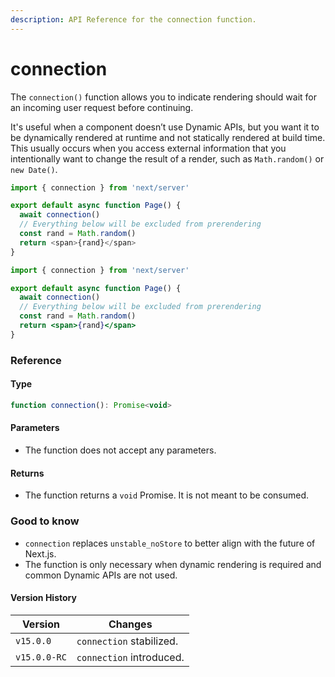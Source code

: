 ```yaml
---
description: API Reference for the connection function.
---
```


# connection

The `connection()` function allows you to indicate rendering should wait for an incoming user request before continuing.

It's useful when a component doesn’t use Dynamic APIs, but you want it to be dynamically rendered at runtime and not statically rendered at build time. This usually occurs when you access external information that you intentionally want to change the result of a render, such as `Math.random()` or `new Date()`.

```ts
import { connection } from 'next/server'

export default async function Page() {
  await connection()
  // Everything below will be excluded from prerendering
  const rand = Math.random()
  return <span>{rand}</span>
}
```

```jsx
import { connection } from 'next/server'

export default async function Page() {
  await connection()
  // Everything below will be excluded from prerendering
  const rand = Math.random()
  return <span>{rand}</span>
}
```

### Reference

#### Type

```jsx
function connection(): Promise<void>
```

#### Parameters

* The function does not accept any parameters.

#### Returns

* The function returns a `void` Promise. It is not meant to be consumed.

### Good to know

* `connection` replaces `unstable_noStore` to better align with the future of Next.js.
* The function is only necessary when dynamic rendering is required and common Dynamic APIs are not used.

#### Version History

| Version      | Changes                  |
| ------------ | ------------------------ |
| `v15.0.0`    | `connection` stabilized. |
| `v15.0.0-RC` | `connection` introduced. |
